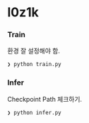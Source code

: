 # l0z1k

### Train

환경 잘 설정해야 함.

```bash
❯ python train.py
```

### Infer

Checkpoint Path 체크하기.

```bash
❯ python infer.py
```